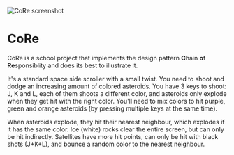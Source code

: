 ![CoRe screenshot](https://i.imgur.com/h0WbhXq.png)

# CoRe
CoRe is a school project that implements the design pattern **C**hain **o**f **Re**sponsiblity and does its best to illustrate it.

It's a standard space side scroller with a small twist. You need to shoot and dodge an increasing amount of colored asteroids. You have 3 keys to shoot: J, K and L, each of them shoots a different color, and asteroids only explode when they get hit with the right color. You'll need to mix colors to hit purple, green and orange asteroids (by pressing multiple keys at the same time).

When asteroids explode, they hit their nearest neighbour, which explodes if it has the same color. Ice (white) rocks clear the entire screen, but can only be hit indirectly. Satellites have more hit points, can only be hit with black shots (J+K+L), and bounce a random color to the nearest neighbour.
